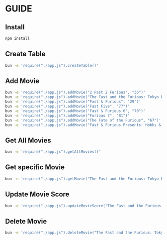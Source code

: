 # GUIDE

## Install

```bash
npm install
```

## Create Table

```bash
bun -e 'require("./app.js").createTable()'
```

## Add Movie

```bash
bun -e 'require("./app.js").addMovie("2 Fast 2 Furious", "36")'
bun -e 'require("./app.js").addMovie("The Fast and the Furious: Tokyo Drift", "38")'
bun -e 'require("./app.js").addMovie("Fast & Furious", "29")'
bun -e 'require("./app.js").addMovie("Fast Five", "77")'
bun -e 'require("./app.js").addMovie("Fast & Furious 6", "70")'
bun -e 'require("./app.js").addMovie("Furious 7", "81")'
bun -e 'require("./app.js").addMovie("The Fate of the Furious", "67")'
bun -e 'require("./app.js").addMovie("Fast & Furious Presents: Hobbs & Shaw", "67")'
```

## Get All Movies

```bash
bun -e 'require("./app.js").getAllMovies()'
```


## Get specific Movie

```bash
bun -e 'require("./app.js").getMovie("The Fast and the Furious: Tokyo Drift")'
```

## Update Movie Score

```bash
bun -e 'require("./app.js").updateMovieScore("The Fast and the Furious: Tokyo Drift", "40")'
```

## Delete Movie

```bash
bun -e 'require("./app.js").deleteMovie("The Fast and the Furious: Tokyo Drift")'
```





